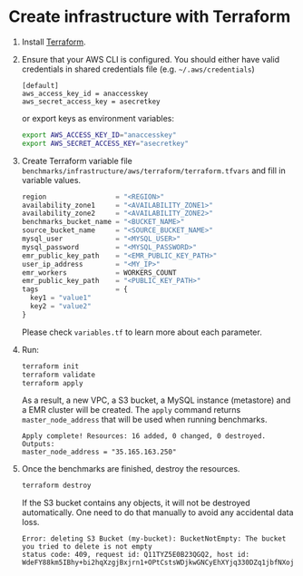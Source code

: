 # Create infrastructure with Terraform

1. Install [Terraform](https://learn.hashicorp.com/tutorials/terraform/install-cli?in=terraform/aws-get-started).
2. Ensure that your AWS CLI is configured. You should either have valid credentials in shared credentials file (e.g. `~/.aws/credentials`)
   ```
   [default]
   aws_access_key_id = anaccesskey
   aws_secret_access_key = asecretkey
   ```
   or export keys as environment variables:
   ```bash
   export AWS_ACCESS_KEY_ID="anaccesskey"
   export AWS_SECRET_ACCESS_KEY="asecretkey"
   ```

3. Create Terraform variable file `benchmarks/infrastructure/aws/terraform/terraform.tfvars` and fill in variable values.
   ```tf
   region                 = "<REGION>"
   availability_zone1     = "<AVAILABILITY_ZONE1>"
   availability_zone2     = "<AVAILABILITY_ZONE2>"
   benchmarks_bucket_name = "<BUCKET_NAME>"
   source_bucket_name     = "<SOURCE_BUCKET_NAME>"
   mysql_user             = "<MYSQL_USER>"
   mysql_password         = "<MYSQL_PASSWORD>"
   emr_public_key_path    = "<EMR_PUBLIC_KEY_PATH>"
   user_ip_address        = "<MY_IP>"
   emr_workers            = WORKERS_COUNT
   emr_public_key_path    = "<PUBLIC_KEY_PATH>"
   tags                   = {
     key1 = "value1"
     key2 = "value2"
   }
   ```
   Please check `variables.tf` to learn more about each parameter.

4. Run:
   ```bash
   terraform init
   terraform validate
   terraform apply
   ```
   As a result, a new VPC, a S3 bucket, a MySQL instance (metastore) and a EMR cluster will be created.
   The `apply` command returns `master_node_address` that will be used when running benchmarks.
   ```
   Apply complete! Resources: 16 added, 0 changed, 0 destroyed.
   Outputs:
   master_node_address = "35.165.163.250"
   ```

5. Once the benchmarks are finished, destroy the resources.
   ```bash
   terraform destroy
   ```
   If the S3 bucket contains any objects, it will not be destroyed automatically.
   One need to do that manually to avoid any accidental data loss.
   ```
   Error: deleting S3 Bucket (my-bucket): BucketNotEmpty: The bucket you tried to delete is not empty 
   status code: 409, request id: Q11TYZ5E0B23QGQ2, host id: WdeFY88km5IBhy+bi2hqXzgjBxjrn1+OPtCstsWDjkwGNCyEhXYjq330DZq1jbfNXojBEejH6Wg=
   ```
